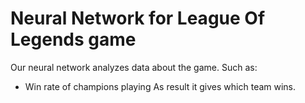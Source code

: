 # Neural Network for League Of Legends game

Our neural network analyzes data about the game.
Such as:
  - Win rate of champions playing
As result it gives which team wins.

